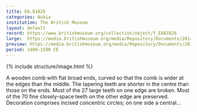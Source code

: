 ```yaml
---
title: EA.81826
categories: Nubia
institution: The British Museum
layout: default
record: https://www.britishmuseum.org/collection/object/Y_EA81826
large:  https://media.britishmuseum.org/media/Repository/Documents/2014_11/5_12/9656f43c_9793_41d6_9a56_a3da00c687f2/mid_01195946_001.jpg
preview: https://media.britishmuseum.org/media/Repository/Documents/2014_11/5_12/9656f43c_9793_41d6_9a56_a3da00c687f2/small_01195946_001.jpg
period: 1400-1500 CE
---
```

{% include structure/image.html %}

A wooden comb with flat broad ends, curved so that the comb is wider at the edges than the middle. The tapering teeth are shorter in the centre than those on the ends. Most of the 27 large teeth on one edge are broken. Most of the 70 fine closely-space teeth on the other edge are preserved. Decoration comprises incised concentric circles; on one side a central…
